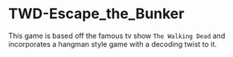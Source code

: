 # TWD-Escape_the_Bunker
This game is based off the famous tv show `The Walking Dead` and incorporates a hangman style game with a decoding twist to it.
